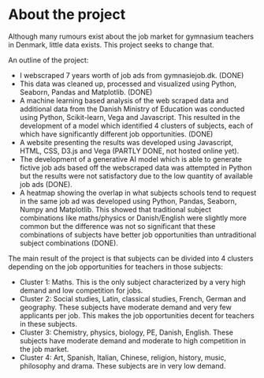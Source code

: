 # About the project
Although many rumours exist about the job market for gymnasium teachers in Denmark, little data exists. This project seeks to change that.

An outline of the project:
- I webscraped 7 years worth of job ads from gymnasiejob.dk. (DONE)
- This data was cleaned up, processed and visualized using Python, Seaborn, Pandas and Matplotlib. (DONE)
- A machine learning based analysis of the web scraped data and additional data from the Danish Ministry of Education was conducted using Python, Scikit-learn, Vega and Javascript. This resulted in the development of a model which identified 4 clusters of subjects, each of which have significantly different job opportunities. (DONE)
- A website presenting the results was developed using Javascript, HTML, CSS, D3.js and Vega (PARTLY DONE, not hosted online yet).
- The development of a generative AI model which is able to generate fictive job ads based off the webscraped data was attempted in Python but the results were not satisfactory due to the low quantity of available job ads (DONE).
- A heatmap showing the overlap in what subjects schools tend to request in the same job ad was developed using Python, Pandas, Seaborn, Numpy and Matplotlib. This showed that traditional subject combinations like maths/physics or Danish/English were slightly more common but the difference was not so significant that these combinations of subjects have better job opportunities than untraditional subject combinations (DONE).

The main result of the project is that subjects can be divided into 4 clusters depending on the job opportunities for teachers in those subjects:
- Cluster 1: Maths. This is the only subject characterized by a very high demand and low competition for jobs.
- Cluster 2: Social studies, Latin, classical studies, French, German and geography. These subjects have moderate demand and very few applicants per job. This makes the job opportunities decent for teachers in these subjects.
- Cluster 3: Chemistry, physics, biology, PE, Danish, English. These subjects have moderate demand and moderate to high competition in the job market.
- Cluster 4: Art, Spanish, Italian, Chinese, religion, history, music, philosophy and drama. These subjects are in very low demand. 
